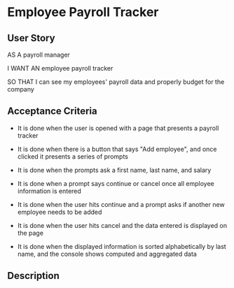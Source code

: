 # Employee Payroll Tracker

## User Story

AS A payroll manager

I WANT AN employee payroll tracker

SO THAT I can see my employees' payroll data and properly budget for the company

## Acceptance Criteria

*  It is done when the user is opened with a page that presents a payroll tracker

* It is done when there is a button that says "Add employee", and once clicked it presents a series of prompts

* It is done when the prompts ask a first name, last name, and salary

* It is done when a prompt says continue or cancel once all employee information is entered

* It is done when the user hits continue and a prompt asks if another new employee needs to be added

* It is done when the user hits cancel and the data entered is displayed on the page

* It is done when the displayed information is sorted alphabetically by last name, and the console shows computed and aggregated data


## Description

